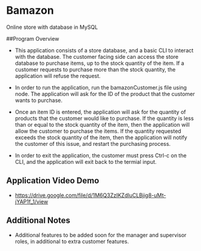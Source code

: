 # Bamazon
Online store with database in MySQL

##Program Overview

* This application consists of a store database, and a basic CLI to interact with the database. 
The customer facing side can access the store database to purchase items, up to the stock quantity of the item. If a customer requests to purchase more than the stock quantity, the application will refuse the request.


* In order to run the application, run the bamazonCustomer.js file using node. The application will ask for the ID of the product that the customer wants to purchase.

* Once an item ID is entered, the application will ask for the quantity of products that the customer would like to purchase. If the quantity is less than or equal to the stock quantity of the item, then the application will allow the customer to purchase the items. If the quantity requested exceeds the stock quantity of the item, then the application will notify the customer of this issue, and restart the purchasing process.

* In order to exit the application, the customer must press Ctrl-c on the CLI, and the application will exit back to the termial input.

## Application Video Demo

* https://drive.google.com/file/d/1M6Q3ZzIKZdIuCLBjig8-uMt-jYAP1f_1/view


## Additional Notes

* Additional features to be added soon for the manager and supervisor roles, in additional to extra customer features.